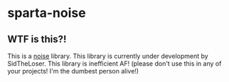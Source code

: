 # sparta-noise
## WTF is this?!
This is a [noise](https://www.google.com/search?q=noise+algorithms&ei=NDCTY-LZEc2NseMPx_Wo-AM&ved=0ahUKEwjiw6fSyuz7AhXNRmwGHcc6Cj8Q4dUDCA8&uact=5&oq=noise+algorithms&gs_lcp=Cgxnd3Mtd2l6LXNlcnAQAzIFCAAQgAQyBggAEBYQHjIGCAAQFhAeMgYIABAWEB4yBggAEBYQHjIGCAAQFhAeMgYIABAWEB4yBggAEBYQHjIGCAAQFhAeMgYIABAWEB46CggAEEcQ1gQQsAM6BwgAELADEENKBAhBGABKBAhGGABQ7wFY7wFgiwdoAXABeACAAWSIAWSSAQMwLjGYAQCgAQHIAQnAAQE&sclient=gws-wiz-serp) library.
This library is currently under development by SidTheLoser.
This library is inefficient AF! (please don't use this in any of your projects! I'm the dumbest person alive!)
